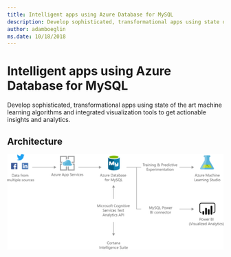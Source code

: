 ```yaml
---
title: Intelligent apps using Azure Database for MySQL 
description: Develop sophisticated, transformational apps using state of the art machine learning algorithms and integrated visualization tools to get actionable insights and analytics.
author: adamboeglin
ms.date: 10/18/2018
---
```

# Intelligent apps using Azure Database for MySQL 
Develop sophisticated, transformational apps using state of the art machine learning algorithms and integrated visualization tools to get actionable insights and analytics.

## Architecture
<img src="media/intelligent-apps-using-azure-database-for-mysql.svg" alt='architecture diagram' />